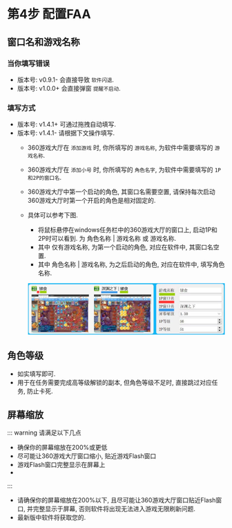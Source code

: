 # 第4步 配置FAA

## 窗口名和游戏名称

### 当你填写错误

* 版本号: v0.9.1- 会直接导致 `软件闪退`.
* 版本号: v1.0.0+ 会直接弹窗 `提醒不启动`.

### 填写方式

* 版本号: v1.4.1+ 可通过拖拽自动填写.
* 版本号: v1.4.1- 请根据下文操作填写.
  * 360游戏大厅在 `添加游戏` 时, 你所填写的 `游戏名称`, 为软件中需要填写的 `游戏名称`.
  * 360游戏大厅在 `添加小号` 时, 你所填写的 `角色名字`, 为软件中需要填写的 `1P和2P的窗口名`.
  * 360游戏大厅中第一个启动的角色, 其窗口名需要空置, 请保持每次启动360游戏大厅时第一个开启的角色是相对固定的.
  * 具体可以参考下图.
    * 将鼠标悬停在windows任务栏中的360游戏大厅的窗口上, 启动1P和2P时可以看到. 为 角色名称 | 游戏名称 或 游戏名称.
    * 其中 仅有游戏名称, 为第一个启动的角色, 对应在软件中, 其窗口名空置.
    * 其中 角色名称 | 游戏名称, 为之后启动的角色, 对应在软件中, 填写角色名称.

    ![image](./image/窗口名和游戏名称.png)

## 角色等级

* 如实填写即可.
* 用于在任务需要完成高等级解锁的副本, 但角色等级不足时, 直接跳过对应任务, 防止卡死.

## 屏幕缩放

::: warning 请满足以下几点
* 确保你的屏幕缩放在200%或更低
* 尽可能让360游戏大厅窗口缩小, 贴近游戏Flash窗口
* 游戏Flash窗口完整显示在屏幕上
* 

:::
* 请确保你的屏幕缩放在200%以下, 且尽可能让360游戏大厅窗口贴近Flash窗口, 并完整显示于屏幕, 否则软件将出现无法进入游戏无限刷新问题.
* 最新版中软件将获取您的.
<!-- * 低版本(v0.9.1-) 需要手动填写
  * 填错不会有报错和卡死, 但运行会异常. 
  * win10 win11 用户 -> 桌面右键  ->  显示设置 -> 缩放和布局 -> 缩放中的数值, 记住它 然后在软件中进行选择.  -->
